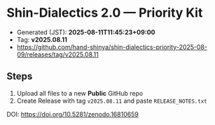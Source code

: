 # Shin-Dialectics 2.0 — Priority Kit

- Generated (JST): **2025-08-11T11:45:23+09:00**
- Tag: **v2025.08.11**
- https://github.com/hand-shinya/shin-dialectics-priority-2025-08-09/releases/tag/v2025.08.11

## Steps
1) Upload all files to a new **Public** GitHub repo
2) Create Release with tag `v2025.08.11` and paste `RELEASE_NOTES.txt`

DOI: https://doi.org/10.5281/zenodo.16810659

